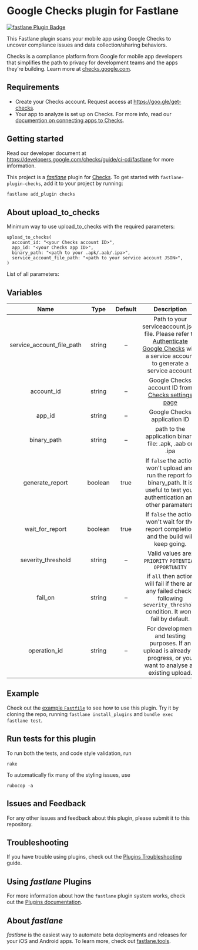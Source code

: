 # Google Checks plugin for Fastlane

[![fastlane Plugin Badge](https://rawcdn.githack.com/fastlane/fastlane/master/fastlane/assets/plugin-badge.svg)](https://rubygems.org/gems/fastlane-plugin-checks)

This Fastlane plugin scans your mobile app using Google Checks to uncover compliance issues and data collection/sharing behaviors.

Checks is a compliance platform from Google for mobile app developers that simplifies the path to privacy for development teams and the apps they’re building. Learn more at [checks.google.com](https://checks.google.com/).

## Requirements

- Create your Checks account. Request access at https://goo.gle/get-checks.
- Your app to analyze is set up on Checks. For more info, read our [documention on connecting apps to Checks](https://developers.google.com/checks/guide/getting-started/connecting-apps).

## Getting started

Read our developer document at https://developers.google.com/checks/guide/ci-cd/fastlane for more information.

This project is a [*fastlane*](https://github.com/fastlane/fastlane) plugin for
[Checks](https://checks.google.com). To get started with
`fastlane-plugin-checks`, add it to your project by running:

```bash
fastlane add_plugin checks
```

## About upload_to_checks

Minimum way to use upload_to_checks with the required parameters:

```
upload_to_checks(
  account_id: "<your Checks account ID>",
  app_id: "<your Checks app ID>",
  binary_path: "<path to your .apk/.aab/.ipa>",
  service_account_file_path: "<path to your service account JSON>",
)
```

List of all parameters:

## Variables

Name                      | Type    | Default | Description
:-----------------------: | :-----: | :-----: | :---------:
service_account_file_path | string  | –       | Path to your serviceaccount.json file. Please refer to [Authenticate Google Checks](https://developers.google.com/checks/guide/integrate/cli/install-checks-cli#authenticate-service) with a service account to generate a service account.
account_id                | string  | –       | Google Checks account ID from [Checks settings page](https://checks.area120.google.com/console/settings)
app_id                    | string  | –       | Google Checks application ID
binary_path               | string  | –       | path to the application binary file: .apk, .aab or .ipa
generate_report           | boolean | true    | If `false` the action won't upload and run the report for binary_path. It is useful to test your authentication and other paramaters.
wait_for_report           | boolean | true    | If `false` the action won't wait for the report completion and the build will keep going.
severity_threshold        | string  | –       | Valid values are: `PRIORITY` `POTENTIAL` `OPPORTUNITY`
fail_on                   | string  | –       | if `all` then action will fail if there are any failed checks following `severity_threshold` condition. It won't fail by default.
operation_id              | string  | –       | For development and testing purposes. If an upload is already in progress, or you want to analyse an existing upload.

## Example

Check out the [example `Fastfile`](fastlane/Fastfile) to see how to use this
plugin. Try it by cloning the repo, running `fastlane install_plugins` and
`bundle exec fastlane test`.

## Run tests for this plugin

To run both the tests, and code style validation, run

```
rake
```

To automatically fix many of the styling issues, use

```
rubocop -a
```

## Issues and Feedback

For any other issues and feedback about this plugin, please submit it to this
repository.

## Troubleshooting

If you have trouble using plugins, check out the
[Plugins Troubleshooting](https://docs.fastlane.tools/plugins/plugins-troubleshooting/)
guide.

## Using *fastlane* Plugins

For more information about how the `fastlane` plugin system works, check out the
[Plugins documentation](https://docs.fastlane.tools/plugins/create-plugin/).

## About *fastlane*

*fastlane* is the easiest way to automate beta deployments and releases for your
iOS and Android apps. To learn more, check out
[fastlane.tools](https://fastlane.tools).
